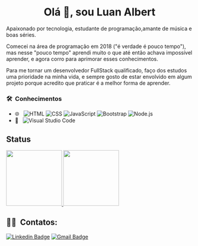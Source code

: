 <h1 align="center">
  Olá 👋, sou Luan Albert
</h1>
<p>

Apaixonado por tecnologia, estudante de programação,amante de música e boas séries.

Comecei na área de programação em 2018 ("é verdade é pouco tempo"), mas nesse "pouco tempo" aprendi muito o que até então achava impossível aprender, e agora corro para aprimorar esses conhecimentos.

Para me tornar um desenvolvedor FullStack qualificado, faço dos estudos uma prioridade na minha vida, e sempre gosto de estar envolvido em algum projeto porque acredito que praticar é a melhor forma de aprender.
</p>

### 🛠 &nbsp;Conhecimentos

- 🌐 &nbsp;
  ![HTML](https://img.shields.io/badge/-HTML-333333?style=flat&logo=HTML5)
  ![CSS](https://img.shields.io/badge/-CSS-333333?style=flat&logo=CSS3&logoColor=1572B6)
  ![JavaScript](https://img.shields.io/badge/-JavaScript-333333?style=flat&logo=javascript)
  ![Bootstrap](https://img.shields.io/badge/-Bootstrap-333333?style=flat&logo=bootstrap&logoColor=563D7C)
  ![Node.js](https://img.shields.io/badge/-Node.js-333333?style=flat&logo=node.js)
- 🔧 &nbsp;
  ![Visual Studio Code](https://img.shields.io/badge/-Visual%20Studio%20Code-333333?style=flat&logo=visual-studio-code&logoColor=007ACC)

## Status
<a href="https://github.com/luanalbert/luanAlbert/edit/master/README.md">
  <p>
 <img height="150em" src="https://github-readme-stats.vercel.app/api?username=luanalbert&show_icons=true&theme=vue-dark"/> 
 <img height="150em" src="https://github-readme-stats-eight-theta.vercel.app/api/top-langs/?username=luanalbert&theme=vue-dark&layout=compact&exclude_lang=java+r" />
  </p>
</a>
 
##  🤝🏻 &nbsp;Contatos:
[![Linkedin Badge](https://img.shields.io/badge/-LinkedIn-blue?style=flat-square&logo=Linkedin&logoColor=white&link=https://www.linkedin.com/in/luan-albert/)](https://www.linkedin.com/in/luan-albert/)
[![Gmail Badge](https://img.shields.io/badge/-Gmail-c14438?style=flat-square&logo=Gmail&logoColor=white&link=mailto:contatoluanalbert@gmail.com)](mailto:contatoluanalbert@gmail.com)

